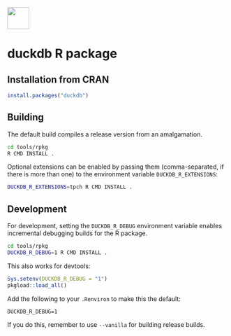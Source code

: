 <img src="https://duckdb.org/images/DuckDB_Logo_dl.png" height="50">

# duckdb R package

## Installation from CRAN

```r
install.packages("duckdb")
```

## Building

The default build compiles a release version from an amalgamation.

```sh
cd tools/rpkg
R CMD INSTALL .
```

Optional extensions can be enabled by passing them (comma-separated, if there is more than one) to the environment variable `DUCKDB_R_EXTENSIONS`:

```sh
DUCKDB_R_EXTENSIONS=tpch R CMD INSTALL .
```

## Development

For development, setting the `DUCKDB_R_DEBUG` environment variable enables incremental debugging builds for the R package.

```sh
cd tools/rpkg
DUCKDB_R_DEBUG=1 R CMD INSTALL .
```

This also works for devtools:

```r
Sys.setenv(DUCKDB_R_DEBUG = "1")
pkgload::load_all()
```

Add the following to your `.Renviron` to make this the default:

```
DUCKDB_R_DEBUG=1
```

If you do this, remember to use `--vanilla` for building release builds.
